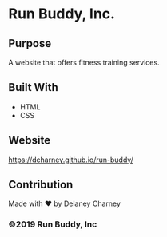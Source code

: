 # Run Buddy, Inc.

## Purpose
A website that offers fitness training services.

## Built With
* HTML
* CSS

## Website
https://dcharney.github.io/run-buddy/

## Contribution
Made with ❤️ by Delaney Charney

### ©️2019 Run Buddy, Inc 